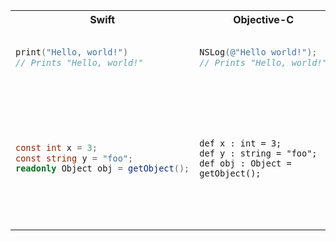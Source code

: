 <table>
<tr>
<th>Swift</th>
<th>Objective-C</th>
<th>golang</th>
</tr>

<tr>

<td>
  
```swift
print("Hello, world!")
// Prints "Hello, world!"
```

</td>

<td>
  
```objective-c
NSLog(@"Hello world!");
// Prints "Hello, world!"
```

</td>

<td>
  
  ```golang
  fmt.Println("Hello world!")
  // Prints "Hello, world!"
  ```

</td>


</tr>


<tr>
<td>

  ```csharp
  const int x = 3;
  const string y = "foo";
  readonly Object obj = getObject();
  ```
</td>
<td>

  ```nemerle
  def x : int = 3;
  def y : string = "foo";
  def obj : Object = getObject();
  ```
</td>
<td>
  Variables defined with <code>def</code> cannot be changed once defined. This is similar to <code>readonly</code> or <code>const</code> in C# or <code>final</code> in Java. Most variables in Nemerle aren't explicitly typed like this.
</td>
</tr>
</table>
